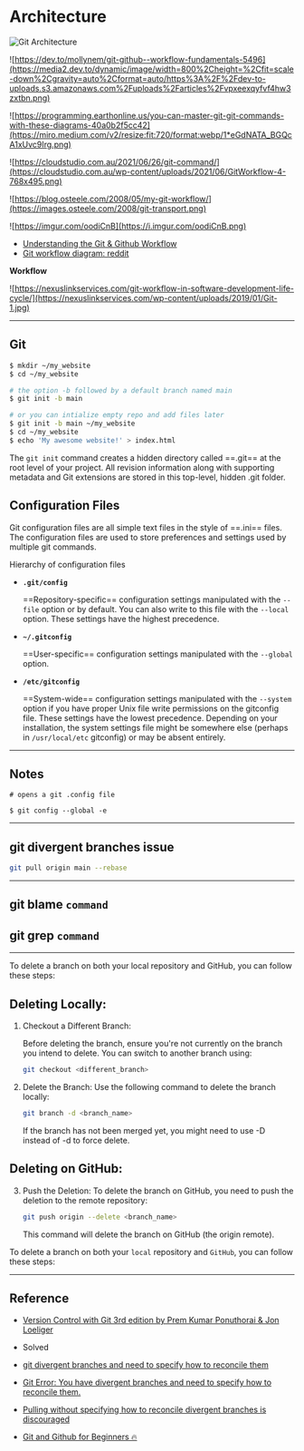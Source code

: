 # Architecture

![Git Architecture ](https://cdn.hashnode.com/res/hashnode/image/upload/v1682773253794/fdf33f6b-7539-4277-a9f7-7d375dc43e80.png?auto=compress,format&format=webp)

![https://dev.to/mollynem/git-github--workflow-fundamentals-5496](https://media2.dev.to/dynamic/image/width=800%2Cheight=%2Cfit=scale-down%2Cgravity=auto%2Cformat=auto/https%3A%2F%2Fdev-to-uploads.s3.amazonaws.com%2Fuploads%2Farticles%2Fvpxeexqyfvf4hw3zxtbn.png)

![https://programming.earthonline.us/you-can-master-git-git-commands-with-these-diagrams-40a0b2f5cc42](https://miro.medium.com/v2/resize:fit:720/format:webp/1*eGdNATA_BGQcA1xUvc9Irg.png)

![https://cloudstudio.com.au/2021/06/26/git-command/](https://cloudstudio.com.au/wp-content/uploads/2021/06/GitWorkflow-4-768x495.png)

![https://blog.osteele.com/2008/05/my-git-workflow/](https://images.osteele.com/2008/git-transport.png)

![https://imgur.com/oodiCnB](https://i.imgur.com/oodiCnB.png)

- [Understanding the Git & Github Workflow ](https://jr0cket.co.uk/2013/08/getting-to-grips-with-git-understanding-the-simple-workflow.html.html)
- [Git workflow diagram: reddit](https://www.reddit.com/r/git/comments/99ul9f/git_workflow_diagram_showcasing_the_role_of/?rdt=41318)

**Workflow**

![https://nexuslinkservices.com/git-workflow-in-software-development-life-cycle/](https://nexuslinkservices.com/wp-content/uploads/2019/01/Git-1.jpg)

---

## Git

```bash title="bash"
$ mkdir ~/my_website
$ cd ~/my_website

# the option -b followed by a default branch named main
$ git init -b main

# or you can intialize empty repo and add files later
$ git init -b main ~/my_website
$ cd ~/my_website
$ echo 'My awesome website!' > index.html
```

The `git init` command creates a hidden directory called ==.git== at the root level of your project. All revision information along with supporting metadata and Git extensions are stored in this top-level, hidden .git folder.

## Configuration Files

Git configuration files are all simple text files in the style of ==.ini== files. The configuration files are used to store preferences and settings used by multiple git commands.

Hierarchy of configuration files

- **`.git/config`**

  ==Repository-specific== configuration settings manipulated with the `--file` option or by default. You can also write to this file with the `--local` option. These settings have the highest precedence.

- **`~/.gitconfig`**

  ==User-specific== configuration settings manipulated with the `--global` option.

- **`/etc/gitconfig`**

  ==System-wide== configuration settings manipulated with the `--system` option if you have proper Unix file write permissions on the gitconfig file. These settings have the lowest precedence. Depending on your installation, the system settings file might be somewhere else (perhaps in `/usr/local/etc` gitconfig) or may be absent entirely.

---

## Notes

```
# opens a git .config file

$ git config --global -e
```

---

## git divergent branches issue

```bash
git pull origin main --rebase
```

---

## git blame `command`

## git grep `command`

---

To delete a branch on both your local repository and GitHub, you can follow these steps:

## Deleting Locally:

1.  Checkout a Different Branch:

    Before deleting the branch, ensure you're not currently on the branch you intend to delete. You can switch to another branch using:

    ```bash
    git checkout <different_branch>
    ```

2.  Delete the Branch: Use the following command to delete the branch locally:

    ```bash
    git branch -d <branch_name>
    ```

    If the branch has not been merged yet, you might need to use -D instead of -d to force delete.

## Deleting on GitHub:

3.  Push the Deletion: To delete the branch on GitHub, you need to push the deletion to the remote repository:

    ```bash
    git push origin --delete <branch_name>
    ```

    This command will delete the branch on GitHub (the origin remote).

To delete a branch on both your `local` repository and `GitHub`, you can follow these steps:

---

## Reference

- [Version Control with Git 3rd edition by Prem Kumar Ponuthorai & Jon Loeliger](https://www.amazon.com/Version-Control-Git-Collaborative-Development/dp/1492091197)
- Solved
- [git divergent branches and need to specify how to reconcile them](https://ioflood.com/blog/solved-git-error-you-have-divergent-branches-and-need-to-specify-how-to-reconcile-them/)
- [Git Error: You have divergent branches and need to specify how to reconcile them.](https://medium.com/@rajlaxmii/git-error-you-have-divergent-branches-and-need-to-specify-how-to-reconcile-them-75e97bd8abd2)
- [Pulling without specifying how to reconcile divergent branches is discouraged](https://stackoverflow.com/questions/62653114/how-can-i-deal-with-this-git-warning-pulling-without-specifying-how-to-reconci)

- [Git and Github for Beginners 🔥](https://codingadda.hashnode.dev/git-and-github-for-beginners)
